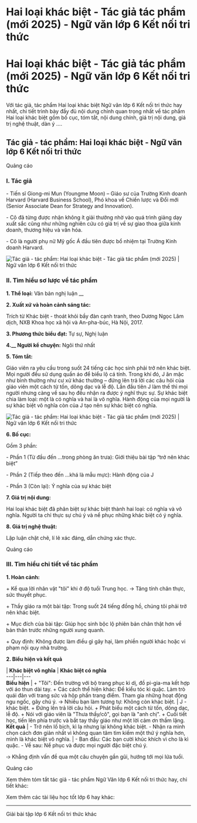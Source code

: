 # Hai loại khác biệt - Tác giả tác phẩm (mới 2025) - Ngữ văn lớp 6 Kết nối tri thức

# Hai loại khác biệt - Tác giả tác phẩm (mới 2025) - Ngữ văn lớp 6 Kết nối tri thức

Với tác giả, tác phẩm Hai loại khác biệt Ngữ văn lớp 6 Kết nối tri thức hay nhất, chi tiết trình bày đầy đủ nội dung chính quan trọng nhất về tác phẩm Hai loại khác biệt gồm bố cục, tóm tắt, nội dung chính, giá trị nội dung, giá trị nghệ thuật, dàn ý ....

## Tác giả - tác phẩm: Hai loại khác biệt - Ngữ văn lớp 6 Kết nối tri thức

Quảng cáo

### **I. Tác giả**

\- Tiến sĩ Giong-mi Mun (Youngme Moon) – Giáo sư của Trường Kinh doanh Harvard (Harvard Business School), Phó khoa về Chiến lược và Đổi mới (Senior Associate Dean for Strategy and Innovation). 

\- Cô đã từng được nhận không ít giải thưởng nhờ vào quá trình giảng dạy xuất sắc cũng như những nghiên cứu có giá trị về sự giao thoa giữa kinh doanh, thương hiệu và văn hóa.

\- Cô là người phụ nữ Mỹ gốc Á đầu tiên được bổ nhiệm tại Trường Kinh doanh Harvard.

![Tác giả - tác phẩm: Hai loại khác biệt - Tác giả tác phẩm \(mới 2025\) | Ngữ văn lớp 6 Kết nối tri thức](https://vietjack.com/soan-van-lop-6-kn/images/tac-gia-tac-pham-hai-loai-khac-biet-75991.png)

### **II. Tìm hiểu sơ lược về tác phẩm**

**1\. Thể loại:** Văn bản nghị luận __

**2\. Xuất xứ và hoàn cảnh sáng tác:**

Trích từ Khác biệt - thoát khỏi bầy đàn cạnh tranh, theo Dương Ngọc Lâm dịch, NXB Khoa học xã hội và An-pha-búc, Hà Nội, 2017.

**3\. Phương thức biểu đạt:** Tự sự, Nghị luận

**4.__ Người kể chuyện:** Ngôi thứ nhất 

**5\. Tóm tắt:**

Giáo viên ra yêu cầu trong suốt 24 tiếng các học sinh phải trở nên khác biệt. Mọi người đều sử dụng quần áo để biểu lộ cá tính. Trong khí đó, J ăn mặc như bình thường như cư xử khác thường – đứng lên trả lời các câu hỏi của giáo viên một cách từ tốn, dõng dạc và lễ độ. Lần đầu tiên J làm thế thì mọi người nhưng càng về sau họ đều nhận ra được ý nghĩ thực sự. Sự khác biệt chia làm loại: một là có nghĩa và hai là vô nghĩa. Hành động của mọi người là sự khác biệt vô nghĩa còn của J tạo nên sự khác biệt có nghĩa.

![Tác giả - tác phẩm: Hai loại khác biệt - Tác giả tác phẩm \(mới 2025\) | Ngữ văn lớp 6 Kết nối tri thức](https://vietjack.com/soan-van-lop-6-kn/images/tac-gia-tac-pham-hai-loai-khac-biet-75992.png)

**6\. Bố cục:**

Gồm 3 phần: 

\- Phần 1 (Từ đầu đến …trong phòng ăn trưa): Giới thiệu bài tập “trở nên khác biệt”

\- Phần 2 (Tiếp theo đến ...khá là mẫu mực): Hành động của J

\- Phần 3 (Còn lại): Ý nghĩa của sự khác biệt

**7\. Giá trị nội dung:**

Hai loại khác biệt đã phân biệt sự khác biệt thành hai loại: có nghĩa và vô nghĩa. Người ta chỉ thực sự chú ý và nể phục những khác biệt có ý nghĩa.

**8\. Giá trị nghệ thuật:**

Lập luận chặt chẽ, lí lẽ xác đáng, dẫn chứng xác thực.

Quảng cáo

### **III. Tìm hiểu chi tiết về tác phẩm**

**1\. Hoàn cảnh:**

\+ Kể qua lời nhân vật "tôi" khi ở độ tuổi Trung học. → Tăng tính chân thực, sức thuyết phục.

\+ Thầy giáo ra một bài tập: Trong suốt 24 tiếng đồng hồ, chúng tôi phải trở nên khác biệt.

\+ Mục đích của bài tập: Giúp học sinh bộc lộ phiên bản chân thật hơn về bản thân trước những người xung quanh.

\+ Quy định: Không được làm điều gì gây hại, làm phiền người khác hoặc vi phạm nội quy nhà trường.

**2\. Biểu hiện và kết quả**

  
| **Khác biệt vô nghĩa** | **Khác biệt có nghĩa**  
---|---|---  
**Biểu hiện** |  \+ "Tôi": Đến trường với bộ trang phục kì dị, đồ pi-gia-ma kết hợp với áo thun dài tay.  \+ Các cách thể hiện khác: Để kiểu tóc kì quặc. Làm trò quái đản với trang sức và hộp phấn trang điểm. Tham gia những hoạt động ngu ngốc, gây chú ý. → Nhiều bạn làm tương tự: Không còn khác biệt. |  J - khác biệt. \+ Đứng lên trả lời câu hỏi. \+ Phát biểu một cách từ tốn, dõng dạc, lễ độ. \+ Nói với giáo viên là "Thưa thầy/cô", gọi bạn là "anh chị". \+ Cuối tiết học, tiến lên phía trước và bắt tay thầy giáo như một lời cảm ơn thầm lặng.  
**Kết quả** |  \- Trở nên lố bịch, kì lạ nhưng lại không khác biệt. \- Nhận ra mình chọn cách đơn giản nhất vì không quan tâm tìm kiếm một thứ ý nghĩa hơn, mình là khác biệt vô nghĩa. |  \- Ban đầu: Các bạn cười khúc khích vì cho là kì quặc. \- Về sau: Nể phục và được mọi người đặc biệt chú ý.  
  
➩ Khẳng định vấn đề qua một câu chuyện gần gũi, hướng tới mọi lứa tuổi.

Quảng cáo

Xem thêm tóm tắt tác giả - tác phẩm Ngữ Văn lớp 6 Kết nối tri thức hay, chi tiết khác:

Xem thêm các tài liệu học tốt lớp 6 hay khác:

* * *

Giải bài tập lớp 6 Kết nối tri thức khác
